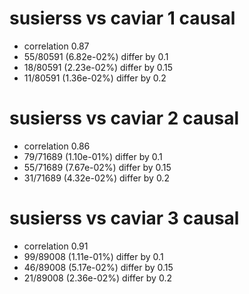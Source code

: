 # susierss vs caviar  1 causal

- correlation 0.87
- 55/80591 (6.82e-02%) differ by 0.1
- 18/80591 (2.23e-02%) differ by 0.15
- 11/80591 (1.36e-02%) differ by 0.2


# susierss vs caviar  2 causal

- correlation 0.86
- 79/71689 (1.10e-01%) differ by 0.1
- 55/71689 (7.67e-02%) differ by 0.15
- 31/71689 (4.32e-02%) differ by 0.2


# susierss vs caviar  3 causal

- correlation 0.91
- 99/89008 (1.11e-01%) differ by 0.1
- 46/89008 (5.17e-02%) differ by 0.15
- 21/89008 (2.36e-02%) differ by 0.2


